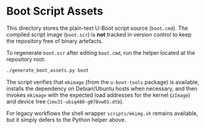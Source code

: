# Boot Script Assets

This directory stores the plain-text U-Boot script source (`boot.cmd`). The
compiled script image (`boot.scr`) is **not** tracked in version control to keep
the repository free of binary artefacts.

To regenerate `boot.scr` after editing `boot.cmd`, run the helper located at the
repository root:

```bash
./generate_boot_assets.py boot
```

The script verifies that `mkimage` (from the `u-boot-tools` package) is
available, installs the dependency on Debian/Ubuntu hosts when necessary, and
then invokes `mkimage` with the expected load addresses for the kernel (`zImage`)
and device tree (`imx31-ubiq480-g070vw01.dtb`).

For legacy workflows the shell wrapper `scripts/mkimg.sh` remains available, but
it simply defers to the Python helper above.
